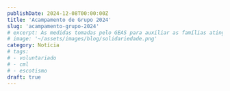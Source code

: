 ```yaml
---
publishDate: 2024-12-08T00:00:00Z
title: 'Acampamento de Grupo 2024'
slug: 'acampamento-grupo-2024'
# excerpt: As medidas tomadas pelo GEAS para auxiliar as famílias atingidas pelas inundações de maio de 2024.
# image: '~/assets/images/blog/solidariedade.png'
category: Notícia
# tags:
# - voluntariado
# - cml
# - escotismo
draft: true
---
```


<!-- POST SOBRE acampamento de grupo
-->
